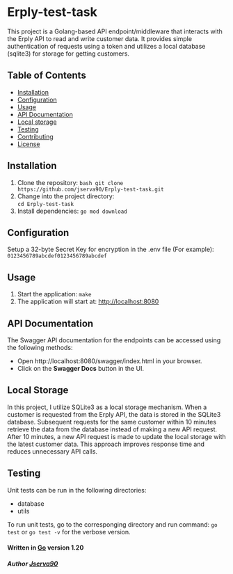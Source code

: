 # Erply-test-task

This project is a Golang-based API endpoint/middleware that interacts with the Erply API to read and write customer data. It provides simple authentication of requests using a token and utilizes a local database (sqlite3) for storage for getting customers.

## Table of Contents

- [Installation](#installation)
- [Configuration](#configuration)
- [Usage](#usage)
- [API Documentation](#api-documentation)
- [Local storage](#local-storage)
- [Testing](#testing)
- [Contributing](#contributing)
- [License](#license)

## Installation

1. Clone the repository:
   ```bash git clone https://github.com/jserva90/Erply-test-task.git```
2. Change into the project directory:   
   ```cd Erply-test-task```
3. Install dependencies:
    ```go mod download```

## Configuration
Setup a 32-byte Secret Key for encryption in the .env file (For example):
    ```0123456789abcdef0123456789abcdef```

## Usage
1. Start the application:
    ```make```
2. The application will start at: [http://localhost:8080](http://localhost:8080)

## API Documentation
The Swagger API documentation for the endpoints can be accessed using the following methods:
- Open http://localhost:8080/swagger/index.html in your browser.
- Click on the **Swagger Docs** button in the UI.

## Local Storage
In this project, I utilize SQLite3 as a local storage mechanism. When a customer is requested from the Erply API, the data is stored in the SQLite3 database. Subsequent requests for the same customer within 10 minutes retrieve the data from the database instead of making a new API request. After 10 minutes, a new API request is made to update the local storage with the latest customer data. This approach improves response time and reduces unnecessary API calls.

## Testing
Unit tests can be run in the following directories:
- database
- utils

To run unit tests, go to the corresponging directory and run command:
    ```go test``` or ```go test -v``` for the verbose version.

#### Written in [Go](https://go.dev/) version 1.20

##### Author [Jserva90](https://github.com/jserva90)